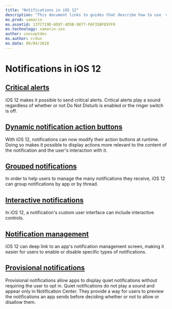```yaml
---
title: "Notifications in iOS 12"
description: "This document links to guides that describe how to use  various notification-related features introduced in iOS 12: provisional notifications, grouped notifications, notification management, interactive notifications, dynamic notification action buttons, and critical alerts."
ms.prod: xamarin
ms.assetid: 137C719D-6D97-4D5B-9877-F6F35BF85FF0
ms.technology: xamarin-ios
author: conceptdev
ms.author: crdun
ms.date: 09/04/2018
---
```

# Notifications in iOS 12

## [Critical alerts](critical-alerts.md)

iOS 12 makes it possible to send critical alerts. Critical alerts play a
sound regardless of whether or not Do Not Disturb is enabled or the ringer
switch is off.

## [Dynamic notification action buttons](dynamic-actions.md)

With iOS 12, notifications can now modify their action buttons at runtime.
Doing so makes it possible to display actions more relevant to the content
of the notification and the user's interaction with it.

## [Grouped notifications](grouped.md)

In order to help users to manage the many notifications they receive, iOS
12 can group notifications by app or by thread.

## [Interactive notifications](interactive.md)

In iOS 12, a notification's custom user interface can include interactive
controls.

## [Notification management](management.md)

iOS 12 can deep link to an app's notification management screen, making it
easier for users to enable or disable specific types of notifications.

## [Provisional notifications](provisional.md)

Provisional notifications allow apps to display quiet notifications
without requiring the user to opt in. Quiet notifications do not play a
sound and appear only in Notification Center. They provide a way for users
to preview the notifications an app sends before deciding whether or not to
allow or disallow them.
